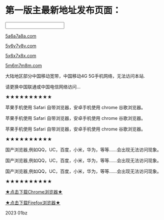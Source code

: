 # 第一版主最新地址发布页面：
<div class="input-wrapper">
<input type="text" placeholder="">
</div>
</div>
</div>
<div class="navigation-content">
<div class="line">
<p>
<a href="https://5a6a7a8a.com" target="_blank">5a6a7a8a.com</a>
</p>
<p>
<a href="https://5v6v7v8v.com" target="_blank">5v6v7v8v.com</a>
</p>
<p>
<a href="https://5x6x7x8x.com" target="_blank">5x6x7x8x.com</a>
</p>
<p>
<a href="https://5m6m7m8m.com" target="_blank">5m6m7m8m.com</a>
</p>

</div>
<div class="tip">
<p>大陆地区部分中国移动宽带，中国移动4G 5G手机网络，无法访问本站.</p>
<p>请更换中国联通或中国电信网络访问…</p>
<p>★★★★★★★★★★</p>
<p>苹果手机使用 Safari 自带浏览器，安卓手机使用 chrome 谷歌浏览器。</p>
<p>苹果手机使用 Safari 自带浏览器，安卓手机使用 chrome 谷歌浏览器。</p>
<p>苹果手机使用 Safari 自带浏览器，安卓手机使用 chrome 谷歌浏览器。</p>
<p>★★★★★★★★★★</p>
<p>国产浏览器,例如QQ，UC，百度，小米，华为，等等……会出现无法访问现象。</p>
<p>国产浏览器,例如QQ，UC，百度，小米，华为，等等……会出现无法访问现象。</p>
<p>国产浏览器,例如QQ，UC，百度，小米，华为，等等……会出现无法访问现象。</p>
<p>★★★★★★★★★★</p>
<p><a href="https://android.myapp.com/myapp/detail.htm?apkName=com.android.chrome">★&#28857;&#20987;&#19979;&#36733;Chrome&#27983;&#35272;&#22120;★</a></p>
<p><a href="https://android.myapp.com/myapp/detail.htm?apkName=org.mozilla.firefox">★&#28857;&#20987;&#19979;&#36733;Firefox&#27983;&#35272;&#22120;★</a></p>
</div>
</div>
<div class="navigation-footer">
<p class="text">2023 01bz</p>
</div>
</body>
</html>
